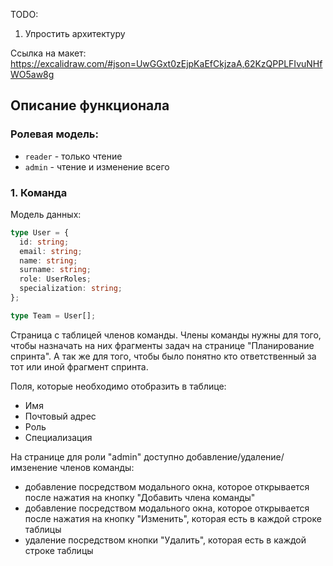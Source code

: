 TODO:

1. Упростить архитектуру

Ссылка на макет: https://excalidraw.com/#json=UwGGxt0zEjpKaEfCkjzaA,62KzQPPLFIvuNHfWO5aw8g

## Описание функционала

### Ролевая модель:

- `reader` - только чтение
- `admin` - чтение и изменение всего

### 1. Команда

Модель данных:

```typescript
type User = {
  id: string;
  email: string;
  name: string;
  surname: string;
  role: UserRoles;
  specialization: string;
};

type Team = User[];
```

Cтраница с таблицей членов команды. Члены команды нужны для того, чтобы назначать на них фрагменты задач на странице "Планирование спринта".
А так же для того, чтобы было понятно кто ответственный за тот или иной фрагмент спринта.

Поля, которые необходимо отобразить в таблице:

- Имя
- Почтовый адрес
- Роль
- Специализация

На странице для роли "admin" доступно добавление/удаление/имзенение членов команды:

- добавление посредством модального окна, которое открывается после нажатия на кнопку "Добавить члена команды"
- добавление посредством модального окна, которое открывается после нажатия на кнопку "Изменить", которая есть в каждой строке таблицы
- удаление посредством кнопки "Удалить", которая есть в каждой строке таблицы
